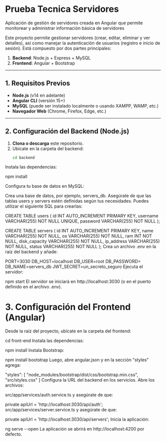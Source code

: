 # Prueba Tecnica Servidores
 Aplicación de gestión de servidores creada en Angular que permite monitorear y administrar información básica de servidores

Este proyecto permite gestionar servidores (crear, editar, eliminar y ver detalles), así como manejar la autenticación de usuarios (registro e inicio de sesión). Está compuesto por dos partes principales:

1. **Backend**: Node.js + Express + MySQL  
2. **Frontend**: Angular + Bootstrap

---

## 1. Requisitos Previos

- **Node.js** (v14 en adelante)
- **Angular CLI** (versión 15+)
- **MySQL** (puede ser instalado localmente o usando XAMPP, WAMP, etc.)
- **Navegador Web** (Chrome, Firefox, Edge, etc.)

---

## 2. Configuración del Backend (Node.js)

1. **Clona o descarga** este repositorio.
2. Ubícate en la carpeta del backend:
   ```bash
   cd backend

Instala las dependencias:

npm install

Configura tu base de datos en MySQL:

Crea una base de datos, por ejemplo, servers_db.
Asegúrate de que las tablas users y servers estén definidas según tus necesidades. Puedes utilizar el siguiente SQL para crearlas:

CREATE TABLE users (
  id INT AUTO_INCREMENT PRIMARY KEY,
  username VARCHAR(255) NOT NULL UNIQUE,
  password VARCHAR(255) NOT NULL
);

CREATE TABLE servers (
  id INT AUTO_INCREMENT PRIMARY KEY,
  name VARCHAR(255) NOT NULL,
  os VARCHAR(255) NOT NULL,
  ram INT NOT NULL,
  disk_capacity VARCHAR(255) NOT NULL,
  ip_address VARCHAR(255) NOT NULL,
  status VARCHAR(255) NOT NULL
);
Crea un archivo .env en la raíz del backend y añade:

PORT=3030
DB_HOST=localhost
DB_USER=root
DB_PASSWORD=
DB_NAME=servers_db
JWT_SECRET=un_secreto_seguro
Ejecuta el servidor:


npm start
El servidor se iniciará en http://localhost:3030 (o en el puerto definido en el archivo .env).

# 3. Configuración del Frontend (Angular)
Desde la raíz del proyecto, ubícate en la carpeta del frontend:


cd front-end
Instala las dependencias:


npm install
Instala Bootstrap:


npm install bootstrap
Luego, abre angular.json y en la sección "styles" agrega:


"styles": [
  "node_modules/bootstrap/dist/css/bootstrap.min.css",
  "src/styles.css"
]
Configura la URL del backend en los servicios. Abre los archivos:

src/app/services/auth.service.ts y asegúrate de que:

private apiUrl = 'http://localhost:3030/api/auth';
src/app/services/server.service.ts y asegúrate de que:

private apiUrl = 'http://localhost:3030/api/servers';
Inicia la aplicación:


ng serve --open
La aplicación se abrirá en http://localhost:4200 por defecto.
